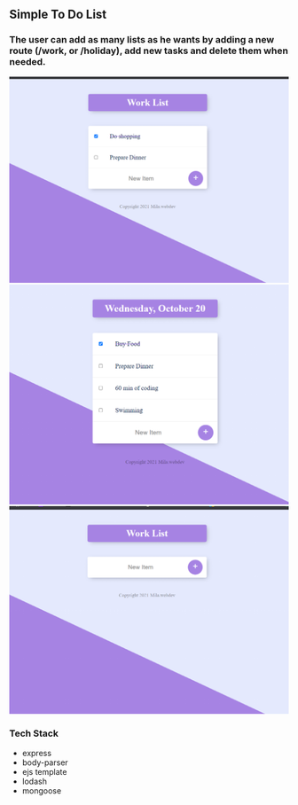 ## Simple To Do List
### The user can add as many lists as he wants by adding a new route (/work, or /holiday), add new tasks and delete them when needed.

![work route](https://github.com/LyudmilaNevedomskaya/todolist/blob/master/docs/Screenshot%20(9).png)
![main page](https://github.com/LyudmilaNevedomskaya/todolist/blob/master/docs/Screenshot%20(10).png)
![start page](https://github.com/LyudmilaNevedomskaya/todolist/blob/master/docs/Screenshot%20(8).png)

### Tech Stack

- express
- body-parser
- ejs template
- lodash
- mongoose